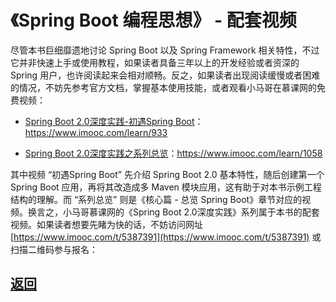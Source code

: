 # 《Spring Boot 编程思想》 - 配套视频

尽管本书巨细靡遗地讨论 Spring Boot 以及 Spring Framework 相关特性，不过它并非快速上手或使用教程，如果读者具备三年以上的开发经验或者资深的 Spring 用户，也许阅读起来会相对顺畅。反之，如果读者出现阅读缓慢或者困难的情况，不妨先参考官方文档，掌握基本使用技能，或者观看小马哥在慕课网的免费视频：

- [Spring Boot 2.0深度实践-初遇Spring Boot](https://www.imooc.com/learn/933)：https://www.imooc.com/learn/933

- [Spring Boot 2.0深度实践之系列总览](https://www.imooc.com/learn/1058)：https://www.imooc.com/learn/1058

其中视频 “初遇Spring Boot” 先介绍 Spring Boot 2.0 基本特性，随后创建第一个 Spring Boot 应用，再将其改造成多 Maven 模块应用，这有助于对本书示例工程结构的理解。而 “系列总览” 则是《核心篇 - 总览 Spring Boot》章节对应的视频。换言之，小马哥慕课网的《Spring Boot 2.0深度实践》系列属于本书的配套视频。如果读者想要先睹为快的话，不妨访问网址 [https://www.imooc.com/t/5387391](https://www.imooc.com/t/5387391) 或扫描二维码参与报名：

## [返回](/books/thinking-in-spring-boot/)